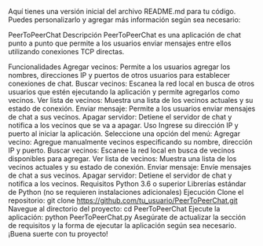 
Aquí tienes una versión inicial del archivo README.md para tu código. Puedes personalizarlo y agregar más información según sea necesario:

PeerToPeerChat
Descripción
PeerToPeerChat es una aplicación de chat punto a punto que permite a los usuarios enviar mensajes entre ellos utilizando conexiones TCP directas.

Funcionalidades
Agregar vecinos: Permite a los usuarios agregar los nombres, direcciones IP y puertos de otros usuarios para establecer conexiones de chat.
Buscar vecinos: Escanea la red local en busca de otros usuarios que estén ejecutando la aplicación y permite agregarlos como vecinos.
Ver lista de vecinos: Muestra una lista de los vecinos actuales y su estado de conexión.
Enviar mensaje: Permite a los usuarios enviar mensajes de chat a sus vecinos.
Apagar servidor: Detiene el servidor de chat y notifica a los vecinos que se va a apagar.
Uso
Ingrese su dirección IP y puerto al iniciar la aplicación.
Seleccione una opción del menú:
Agregar vecino: Agregue manualmente vecinos especificando su nombre, dirección IP y puerto.
Buscar vecinos: Escanee la red local en busca de vecinos disponibles para agregar.
Ver lista de vecinos: Muestra una lista de los vecinos actuales y su estado de conexión.
Enviar mensaje: Envíe mensajes de chat a sus vecinos.
Apagar servidor: Detiene el servidor de chat y notifica a los vecinos.
Requisitos
Python 3.6 o superior
Librerías estándar de Python (no se requieren instalaciones adicionales)
Ejecución
Clone el repositorio: git clone https://github.com/tu_usuario/PeerToPeerChat.git
Navegue al directorio del proyecto: cd PeerToPeerChat
Ejecute la aplicación: python PeerToPeerChat.py
Asegúrate de actualizar la sección de requisitos y la forma de ejecutar la aplicación según sea necesario. ¡Buena suerte con tu proyecto!
